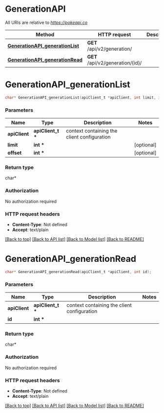 # GenerationAPI

All URIs are relative to *https://pokeapi.co*

Method | HTTP request | Description
------------- | ------------- | -------------
[**GenerationAPI_generationList**](GenerationAPI.md#GenerationAPI_generationList) | **GET** /api/v2/generation/ | 
[**GenerationAPI_generationRead**](GenerationAPI.md#GenerationAPI_generationRead) | **GET** /api/v2/generation/{id}/ | 


# **GenerationAPI_generationList**
```c
char* GenerationAPI_generationList(apiClient_t *apiClient, int limit, int offset);
```

### Parameters
Name | Type | Description  | Notes
------------- | ------------- | ------------- | -------------
**apiClient** | **apiClient_t \*** | context containing the client configuration |
**limit** | **int \*** |  | [optional] 
**offset** | **int \*** |  | [optional] 

### Return type

char*



### Authorization

No authorization required

### HTTP request headers

 - **Content-Type**: Not defined
 - **Accept**: text/plain

[[Back to top]](#) [[Back to API list]](../README.md#documentation-for-api-endpoints) [[Back to Model list]](../README.md#documentation-for-models) [[Back to README]](../README.md)

# **GenerationAPI_generationRead**
```c
char* GenerationAPI_generationRead(apiClient_t *apiClient, int id);
```

### Parameters
Name | Type | Description  | Notes
------------- | ------------- | ------------- | -------------
**apiClient** | **apiClient_t \*** | context containing the client configuration |
**id** | **int \*** |  | 

### Return type

char*



### Authorization

No authorization required

### HTTP request headers

 - **Content-Type**: Not defined
 - **Accept**: text/plain

[[Back to top]](#) [[Back to API list]](../README.md#documentation-for-api-endpoints) [[Back to Model list]](../README.md#documentation-for-models) [[Back to README]](../README.md)

